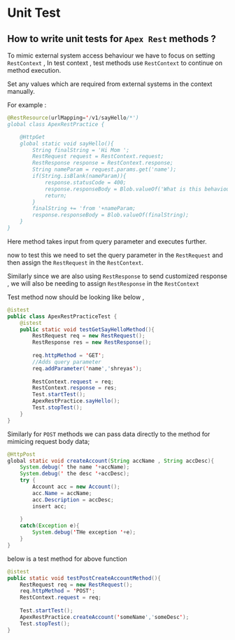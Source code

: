 # Unit Test

## How to write unit tests for `Apex Rest` methods ?
To mimic external system access behaviour we have to focus on setting `RestContext` ,
In test context , test methods use `RestContext` to continue on method execution.

Set any values which are required from external systems in the context manually.

For example : 
```Java
@RestResource(urlMapping='/v1/sayHello/*')
global class ApexRestPractice {

    @HttpGet
    global static void sayHello(){
        String finalString = 'Hi Mom ';
        RestRequest request = RestContext.request;
        RestResponse response = RestContext.response;
        String nameParam = request.params.get('name');
        if(String.isBlank(nameParam)){            
            response.statusCode = 400;
            response.responseBody = Blob.valueOf('What is this behaviour !? ');
            return;
        }
        finalString += 'from '+nameParam;
        response.responseBody = Blob.valueOf(finalString);                        
    }
}
```
Here method takes input from query parameter and executes further.

now to test this we need to set the query parameter in the `RestRequest` and then assign the `RestRequest` in the `RestContext`.

Similarly since we are also using `RestResponse` to send customized response , we will also be needing to assign `RestResponse` in the `RestContext`

Test method now should be looking like below ,
```Java
@istest
public class ApexRestPracticeTest {
    @istest
    public static void testGetSayHelloMethod(){
        RestRequest req = new RestRequest();
        RestResponse res = new RestResponse();
        
        req.httpMethod = 'GET';
        //Adds query parameter
        req.addParameter('name','shreyas');            
        
        RestContext.request = req;
        RestContext.response = res;
        Test.startTest();       
        ApexRestPractice.sayHello();
        Test.stopTest(); 
    }
}
```

Similarly for `POST` methods we can pass data directly to the method for mimicing request body data;

```Java
@HttpPost
global static void createAccount(String accName , String accDesc){
    System.debug(' the name '+accName);
    System.debug(' the desc '+accDesc);
    try {
        Account acc = new Account();
        acc.Name = accName;
        acc.Description = accDesc;
        insert acc;    
        
    }
    catch(Exception e){
        System.debug('THe exception '+e);            
    }
}
```
below is a test method for above function

```Java
@istest
public static void testPostCreateAccountMethod(){
    RestRequest req = new RestRequest();
    req.httpMethod = 'POST';                        
    RestContext.request = req;        
    
    Test.startTest();
    ApexRestPractice.createAccount('someName','someDesc');
    Test.stopTest(); 
}   
```
